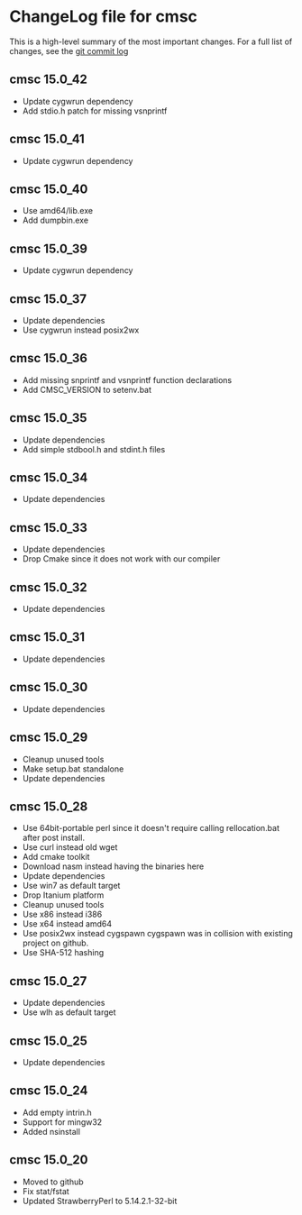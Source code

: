 # ChangeLog file for cmsc

This is a high-level summary of the most important changes.
For a full list of changes, see the [git commit log][log]

  [log]: https://github.com/mturk/cmsc/commits/

## cmsc 15.0_42

 * Update cygwrun dependency
 * Add stdio.h patch for missing vsnprintf

## cmsc 15.0_41

 * Update cygwrun dependency

## cmsc 15.0_40

 * Use amd64/lib.exe
 * Add dumpbin.exe

## cmsc 15.0_39

 * Update cygwrun dependency

## cmsc 15.0_37

 * Update dependencies
 * Use cygwrun instead posix2wx

## cmsc 15.0_36

 * Add missing snprintf and vsnprintf function declarations
 * Add CMSC_VERSION to setenv.bat

## cmsc 15.0_35

 * Update dependencies
 * Add simple stdbool.h and stdint.h files

## cmsc 15.0_34

 * Update dependencies

## cmsc 15.0_33

 * Update dependencies
 * Drop Cmake since it does not work
   with our compiler


## cmsc 15.0_32

 * Update dependencies

## cmsc 15.0_31

 * Update dependencies

## cmsc 15.0_30

 * Update dependencies

## cmsc 15.0_29

 * Cleanup unused tools
 * Make setup.bat standalone
 * Update dependencies

## cmsc 15.0_28

 * Use 64bit-portable perl since it doesn't require
   calling rellocation.bat after post install.
 * Use curl instead old wget
 * Add cmake toolkit
 * Download nasm instead having the binaries here
 * Update dependencies
 * Use win7 as default target
 * Drop Itanium platform
 * Cleanup unused tools
 * Use x86 instead i386
 * Use x64 instead amd64
 * Use posix2wx instead cygspawn
   cygspawn was in collision with existing project on github.
 * Use SHA-512 hashing

## cmsc 15.0_27

 * Update dependencies
 * Use wlh as default target

## cmsc 15.0_25

 * Update dependencies

## cmsc 15.0_24

 * Add empty intrin.h
 * Support for mingw32
 * Added nsinstall

## cmsc 15.0_20

 * Moved to github
 * Fix stat/fstat
 * Updated StrawberryPerl to 5.14.2.1-32-bit
